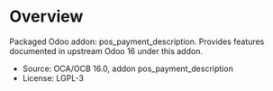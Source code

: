 # Overview

Packaged Odoo addon: pos_payment_description. Provides features documented in upstream Odoo 16 under this addon.

- Source: OCA/OCB 16.0, addon pos_payment_description
- License: LGPL-3
